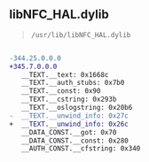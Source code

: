 ## libNFC_HAL.dylib

> `/usr/lib/libNFC_HAL.dylib`

```diff

-344.25.0.0.0
+345.7.0.0.0
   __TEXT.__text: 0x1668c
   __TEXT.__auth_stubs: 0x7b0
   __TEXT.__const: 0x90
   __TEXT.__cstring: 0x293b
   __TEXT.__oslogstring: 0x20b6
-  __TEXT.__unwind_info: 0x27c
+  __TEXT.__unwind_info: 0x26c
   __DATA_CONST.__got: 0x70
   __DATA_CONST.__const: 0x280
   __AUTH_CONST.__cfstring: 0x340

```
